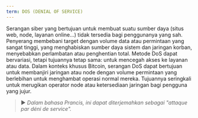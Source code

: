 ```yaml
---
term: DOS (DENIAL OF SERVICE)
---
```


Serangan siber yang bertujuan untuk membuat suatu sumber daya (situs web, node, layanan online...) tidak tersedia bagi penggunanya yang sah. Penyerang membebani target dengan volume data atau permintaan yang sangat tinggi, yang menghabiskan sumber daya sistem dan jaringan korban, menyebabkan perlambatan atau penghentian total. Metode DoS dapat bervariasi, tetapi tujuannya tetap sama: untuk mencegah akses ke layanan atau data. Dalam konteks khusus Bitcoin, serangan DoS dapat bertujuan untuk membanjiri jaringan atau node dengan volume permintaan yang berlebihan untuk menghambat operasi normal mereka. Tujuannya seringkali untuk merugikan operator node atau ketersediaan jaringan bagi pengguna yang jujur.

> ► *Dalam bahasa Prancis, ini dapat diterjemahkan sebagai "attaque par déni de service".*